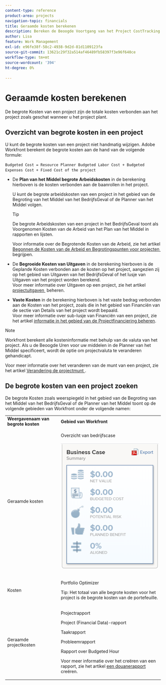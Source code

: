 ```yaml
---
content-type: reference
product-area: projects
navigation-topic: financials
title: Geraamde kosten berekenen
description: Bereken de Beoogde Voortgang van het Project CostTracking met een Rapport van het Gebruik
author: Lisa
feature: Work Management
exl-id: e96fe38f-58c2-4938-9d2d-81d1109123fa
source-git-commit: 13621c29f32a514af46489fb58397f3e96f640ce
workflow-type: tm+mt
source-wordcount: '394'
ht-degree: 0%

---
```


# Geraamde kosten berekenen

<!--
<div data-mc-conditions="QuicksilverOrClassic.Draft mode">
<p>(NOTE: This article is linked from "Tracking Project Progress with a Utilization Report"</p>
<p>Keep the structure of this article similar to Calculating Budgeted Labor Cost)</p>
</div>
-->

De begrote Kosten van een project zijn de totale kosten verbonden aan het project zoals geschat wanneer u het project plant.

## Overzicht van begrote kosten in een project

U kunt de begrote kosten van een project niet handmatig wijzigen. Adobe Workfront berekent de begrote kosten aan de hand van de volgende formule:

`Budgeted Cost = Resource Planner Budgeted Labor Cost + Budgeted Expenses Cost + Fixed Cost of the project`

* De **Plan van het Middel begrote Arbeidskosten** in de berekening hierboven is de kosten verbonden aan de baanrollen in het project.

  U kunt de begrote arbeidskosten van een project in het gebied van de Begroting van het Middel van het BedrijfsGeval of de Planner van het Middel volgen.

  >[!TIP]
  >
  >  De begrote Arbeidskosten van een project in het BedrijfsGeval toont als Voorgenomen Kosten van de Arbeid van het Plan van het Middel in rapporten en lijsten.

  Voor informatie over de Begrotende Kosten van de Arbeid, zie het artikel [&#x200B; Begonnen de Kosten van de Arbeid en Begrotingspunten voor projecten &#x200B;](../../../manage-work/projects/project-finances/budgeted-labor-cost.md) begrijpen.

* De **Begroeide Kosten van Uitgaven** in de berekening hierboven is de Geplande Kosten verbonden aan de kosten op het project, aangezien zij op het gebied van Uitgaven van het BedrijfsGeval of het lusje van Uitgaven van het project worden berekend.\
  Voor meer informatie over Uitgaven op een project, zie het artikel [&#x200B; projectuitgaven &#x200B;](../../../manage-work/projects/project-finances/manage-project-expenses.md) beheren.

* **Vaste Kosten** in de berekening hierboven is het vaste bedrag verbonden aan de Kosten van het project, zoals die in het gebied van Financiën van de sectie van Details van het project wordt bepaald.\
  Voor meer informatie over sub-lusje van Financiën van een project, zie het artikel [&#x200B; informatie in het gebied van de Projectfinanciering beheren &#x200B;](../../../manage-work/projects/project-finances/manage-project-finance-area.md).

>[!NOTE]
>
>Workfront berekent alle kosteninformatie met behulp van de valuta van het project. Als u de Beoogde Uren voor uw middelen in de Planner van het Middel specificeert, wordt de optie om projectvaluta te veranderen gehandicapt.
>
>Voor meer informatie over het veranderen van de munt van een project, zie het artikel [&#x200B; Verandering de projectmunt &#x200B;](../../../manage-work/projects/project-finances/change-project-currency.md).

## De begrote kosten van een project zoeken

De begrote Kosten zoals weerspiegeld in het gebied van de Begroting van het Middel van het BedrijfsGeval of de Planner van het Middel toont op de volgende gebieden van Workfront onder de volgende namen:

<table style="table-layout:auto"> 
   <col> 
   <col> 
   <tbody> 
    <tr> 
     <td><strong>Weergavenaam van begrote kosten</strong></td> 
     <td><strong>Gebied van Workfront</strong></td> 
    </tr> 
    <tr> 
     <td>Geraamde kosten</td> 
     <td> <p>Overzicht van bedrijfscase</p> <p> <img src="assets/business-case-summary-qs-350x453.png" style="width: 350;height: 453;"> </p> </td> 
    </tr> 
    <tr> 
     <td>Kosten</td> 
     <td> <p>Portfolio Optimizer</p> <p>Tip: Het totaal van alle begrote kosten voor het project is de begrote kosten van de portefeuille.</p> </td> 
    </tr> 
    <tr> 
     <td>Geraamde projectkosten</td> 
     <td> <!--
       <p data-mc-conditions="QuicksilverOrClassic.Draft mode">Resource Estimates report (NOTE: this was removed with flash)</p>
      --> <p>Projectrapport</p> <p>Project (Financial Data)-rapport</p> <p>Taakrapport</p> <p>Probleemrapport</p> <p>Rapport over Budgeted Hour</p> <p>Voor meer informatie over het creëren van een rapport, zie het artikel <a href="../../../reports-and-dashboards/reports/creating-and-managing-reports/create-custom-report.md" class="MCXref xref"> een douanerapport </a> creëren.</p> </td> 
    </tr> 
   </tbody> 
  </table>
